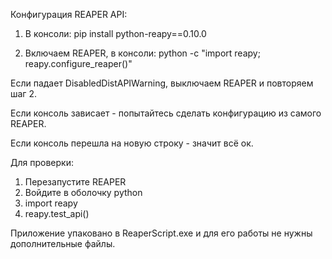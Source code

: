 Конфигурация REAPER API:

1) В консоли: pip install python-reapy==0.10.0

2) Включаем REAPER, в консоли: python -c "import reapy; reapy.configure_reaper()"

Если падает DisabledDistAPIWarning, выключаем REAPER и повторяем шаг 2.

Если консоль зависает - попытайтесь сделать конфигурацию из самого REAPER.

Если консоль перешла на новую строку - значит всё ок.

Для проверки: 
1) Перезапустите REAPER
2) Войдите в оболочку python
3) import reapy
4) reapy.test_api()

Приложение упаковано в ReaperScript.exe и для его работы не нужны дополнительные файлы.

